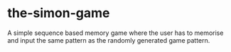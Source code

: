 # the-simon-game
A simple sequence based memory game where the user has to memorise and input the same pattern as the randomly generated game pattern. 
